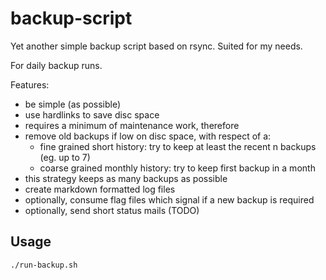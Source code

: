 # backup-script

Yet another simple backup script based on rsync.  Suited for my needs.

For daily backup runs.

Features:
 * be simple (as possible)
 * use hardlinks to save disc space
 * requires a minimum of maintenance work, therefore
 * remove old backups if low on disc space, with respect of a:
   * fine grained short history:
     try to keep at least the recent n backups (eg. up to 7)
   * coarse grained monthly history:
     try to keep first backup in a month
 * this strategy keeps as many backups as possible
 * create markdown formatted log files
 * optionally, consume flag files which signal if a new backup is required
 * optionally, send short status mails (TODO)

## Usage

```sh
./run-backup.sh
```
